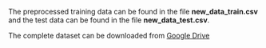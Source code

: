 The preprocessed training data can be found in the file **new_data_train.csv** and the test data can be found in the file **new_data_test.csv**. 

The complete dataset can be downloaded from [Google Drive](https://drive.google.com/file/d/1U35JaRIE71512aF5m2S5zP2FuJMo5tDp/view?usp=sharing)
